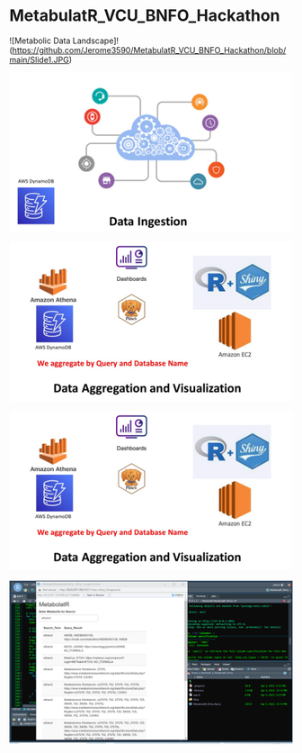 # MetabulatR_VCU_BNFO_Hackathon

![Metabolic Data Landscape]!(https://github.com/Jerome3590/MetabulatR_VCU_BNFO_Hackathon/blob/main/Slide1.JPG)



![Data Ingest](https://github.com/Jerome3590/MetabulatR_VCU_BNFO_Hackathon/blob/main/Slide2.JPG)


![Data Analysis and Visualization](https://github.com/Jerome3590/MetabulatR_VCU_BNFO_Hackathon/blob/main/Slide3.JPG)


![DynamoDB Table Screenshot](https://github.com/Jerome3590/MetabulatR_VCU_BNFO_Hackathon/blob/main/Slide3.JPG)


![MatabulatR Screenshot](https://github.com/Jerome3590/MetabulatR_VCU_BNFO_Hackathon/blob/main/MetabolatR%20Screenshot.png)
